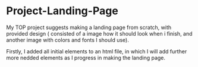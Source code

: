 # Project-Landing-Page

My TOP project suggests making a landing page from scratch, with provided design ( consisted of a image how it should look when i finish, and another image with colors and fonts I should use).

Firstly, I added all initial elements to an html file, in which I will add further more nedded elements as I progress in making the landing page.
